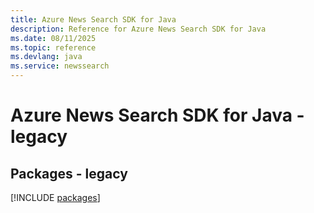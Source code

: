 ```yaml
---
title: Azure News Search SDK for Java
description: Reference for Azure News Search SDK for Java
ms.date: 08/11/2025
ms.topic: reference
ms.devlang: java
ms.service: newssearch
---
```

# Azure News Search SDK for Java - legacy
## Packages - legacy
[!INCLUDE [packages](news-search-index.md)]